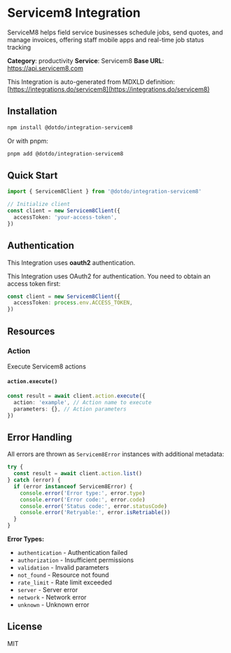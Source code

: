# Servicem8 Integration

ServiceM8 helps field service businesses schedule jobs, send quotes, and manage invoices, offering staff mobile apps and real-time job status tracking

**Category**: productivity
**Service**: Servicem8
**Base URL**: https://api.servicem8.com

This Integration is auto-generated from MDXLD definition: [https://integrations.do/servicem8](https://integrations.do/servicem8)

## Installation

```bash
npm install @dotdo/integration-servicem8
```

Or with pnpm:

```bash
pnpm add @dotdo/integration-servicem8
```

## Quick Start

```typescript
import { Servicem8Client } from '@dotdo/integration-servicem8'

// Initialize client
const client = new Servicem8Client({
  accessToken: 'your-access-token',
})
```

## Authentication

This Integration uses **oauth2** authentication.

This Integration uses OAuth2 for authentication. You need to obtain an access token first:

```typescript
const client = new Servicem8Client({
  accessToken: process.env.ACCESS_TOKEN,
})
```

## Resources

### Action

Execute Servicem8 actions

#### `action.execute()`

```typescript
const result = await client.action.execute({
  action: 'example', // Action name to execute
  parameters: {}, // Action parameters
})
```

## Error Handling

All errors are thrown as `Servicem8Error` instances with additional metadata:

```typescript
try {
  const result = await client.action.list()
} catch (error) {
  if (error instanceof Servicem8Error) {
    console.error('Error type:', error.type)
    console.error('Error code:', error.code)
    console.error('Status code:', error.statusCode)
    console.error('Retryable:', error.isRetriable())
  }
}
```

**Error Types:**

- `authentication` - Authentication failed
- `authorization` - Insufficient permissions
- `validation` - Invalid parameters
- `not_found` - Resource not found
- `rate_limit` - Rate limit exceeded
- `server` - Server error
- `network` - Network error
- `unknown` - Unknown error

## License

MIT
